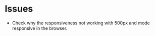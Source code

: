 # Issues

* Check why the responsiveness not working with 500px and mode responsive in the browser.
